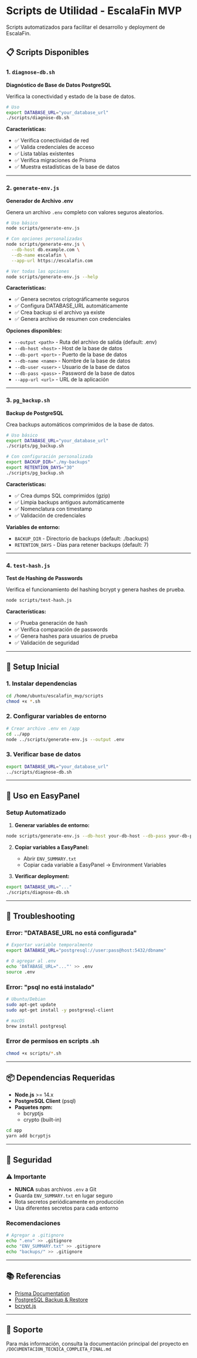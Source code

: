 
# Scripts de Utilidad - EscalaFin MVP

Scripts automatizados para facilitar el desarrollo y deployment de EscalaFin.

## 📋 Scripts Disponibles

### 1. `diagnose-db.sh`
**Diagnóstico de Base de Datos PostgreSQL**

Verifica la conectividad y estado de la base de datos.

```bash
# Uso
export DATABASE_URL="your_database_url"
./scripts/diagnose-db.sh
```

**Características:**
- ✅ Verifica conectividad de red
- ✅ Valida credenciales de acceso
- ✅ Lista tablas existentes
- ✅ Verifica migraciones de Prisma
- ✅ Muestra estadísticas de la base de datos

---

### 2. `generate-env.js`
**Generador de Archivo .env**

Genera un archivo `.env` completo con valores seguros aleatorios.

```bash
# Uso básico
node scripts/generate-env.js

# Con opciones personalizadas
node scripts/generate-env.js \
  --db-host db.example.com \
  --db-name escalafin \
  --app-url https://escalafin.com

# Ver todas las opciones
node scripts/generate-env.js --help
```

**Características:**
- ✅ Genera secretos criptográficamente seguros
- ✅ Configura DATABASE_URL automáticamente
- ✅ Crea backup si el archivo ya existe
- ✅ Genera archivo de resumen con credenciales

**Opciones disponibles:**
- `--output <path>` - Ruta del archivo de salida (default: .env)
- `--db-host <host>` - Host de la base de datos
- `--db-port <port>` - Puerto de la base de datos
- `--db-name <name>` - Nombre de la base de datos
- `--db-user <user>` - Usuario de la base de datos
- `--db-pass <pass>` - Password de la base de datos
- `--app-url <url>` - URL de la aplicación

---

### 3. `pg_backup.sh`
**Backup de PostgreSQL**

Crea backups automáticos comprimidos de la base de datos.

```bash
# Uso básico
export DATABASE_URL="your_database_url"
./scripts/pg_backup.sh

# Con configuración personalizada
export BACKUP_DIR="./my-backups"
export RETENTION_DAYS="30"
./scripts/pg_backup.sh
```

**Características:**
- ✅ Crea dumps SQL comprimidos (gzip)
- ✅ Limpia backups antiguos automáticamente
- ✅ Nomenclatura con timestamp
- ✅ Validación de credenciales

**Variables de entorno:**
- `BACKUP_DIR` - Directorio de backups (default: ./backups)
- `RETENTION_DAYS` - Días para retener backups (default: 7)

---

### 4. `test-hash.js`
**Test de Hashing de Passwords**

Verifica el funcionamiento del hashing bcrypt y genera hashes de prueba.

```bash
node scripts/test-hash.js
```

**Características:**
- ✅ Prueba generación de hash
- ✅ Verifica comparación de passwords
- ✅ Genera hashes para usuarios de prueba
- ✅ Validación de seguridad

---

## 🚀 Setup Inicial

### 1. Instalar dependencias
```bash
cd /home/ubuntu/escalafin_mvp/scripts
chmod +x *.sh
```

### 2. Configurar variables de entorno
```bash
# Crear archivo .env en /app
cd ../app
node ../scripts/generate-env.js --output .env
```

### 3. Verificar base de datos
```bash
export DATABASE_URL="your_database_url"
../scripts/diagnose-db.sh
```

---

## 📝 Uso en EasyPanel

### Setup Automatizado

1. **Generar variables de entorno:**
```bash
node scripts/generate-env.js --db-host your-db-host --db-pass your-db-pass
```

2. **Copiar variables a EasyPanel:**
   - Abrir `ENV_SUMMARY.txt`
   - Copiar cada variable a EasyPanel → Environment Variables

3. **Verificar deployment:**
```bash
export DATABASE_URL="..."
./scripts/diagnose-db.sh
```

---

## 🔧 Troubleshooting

### Error: "DATABASE_URL no está configurada"
```bash
# Exportar variable temporalmente
export DATABASE_URL="postgresql://user:pass@host:5432/dbname"

# O agregar al .env
echo 'DATABASE_URL="..."' >> .env
source .env
```

### Error: "psql no está instalado"
```bash
# Ubuntu/Debian
sudo apt-get update
sudo apt-get install -y postgresql-client

# macOS
brew install postgresql
```

### Error de permisos en scripts .sh
```bash
chmod +x scripts/*.sh
```

---

## 📦 Dependencias Requeridas

- **Node.js** >= 14.x
- **PostgreSQL Client** (psql)
- **Paquetes npm:**
  - bcryptjs
  - crypto (built-in)

```bash
cd app
yarn add bcryptjs
```

---

## 🔐 Seguridad

### ⚠️ Importante

- **NUNCA** subas archivos `.env` a Git
- Guarda `ENV_SUMMARY.txt` en lugar seguro
- Rota secretos periódicamente en producción
- Usa diferentes secretos para cada entorno

### Recomendaciones

```bash
# Agregar a .gitignore
echo ".env" >> .gitignore
echo "ENV_SUMMARY.txt" >> .gitignore
echo "backups/" >> .gitignore
```

---

## 📚 Referencias

- [Prisma Documentation](https://www.prisma.io/docs)
- [PostgreSQL Backup & Restore](https://www.postgresql.org/docs/current/backup.html)
- [bcrypt.js](https://github.com/dcodeIO/bcrypt.js)

---

## 🤝 Soporte

Para más información, consulta la documentación principal del proyecto en `/DOCUMENTACION_TECNICA_COMPLETA_FINAL.md`
